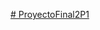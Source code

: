 [# ProyectoFinal2P1](https://drive.google.com/file/d/1A6Sb-CKBwhcziZUSm8ZJisATjnySub9P/view?usp=sharing)
